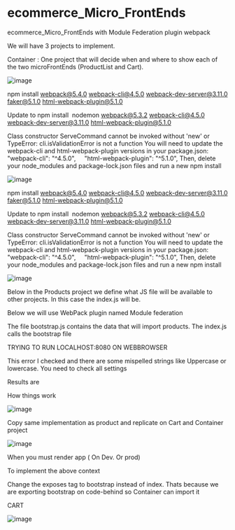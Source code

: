 # ecommerce_Micro_FrontEnds
ecommerce_Micro_FrontEnds with Module Federation plugin webpack

We will have 3 projects to implement.

Container : One project that will decide when and where to show each of the two microFrontEnds (ProductList and Cart).



![image](https://user-images.githubusercontent.com/14879580/121702158-01e47d00-caa8-11eb-88a8-1a4cd2abc3bb.png)


npm install webpack@5.4.0 webpack-cli@4.5.0 webpack-dev-server@3.11.0 faker@5.1.0 html-webpack-plugin@5.1.0 

Update to 
  npm install  nodemon webpack@5.3.2 webpack-cli@4.5.0 webpack-dev-server@3.11.0 html-webpack-plugin@5.1.0

Class constructor ServeCommand cannot be invoked without 'new'
or
TypeError: cli.isValidationError is not a function
You will need to update the webpack-cli and html-webpack-plugin versions in your package.json:
    "webpack-cli": "^4.5.0",
    "html-webpack-plugin": "^5.1.0",
Then, delete your node_modules and package-lock.json files and run a new npm install




![image](https://user-images.githubusercontent.com/14879580/121702207-0c067b80-caa8-11eb-871a-f4115c7834e8.png)

 npm install webpack@5.4.0 webpack-cli@4.5.0 webpack-dev-server@3.11.0 faker@5.1.0 html-webpack-plugin@5.1.0 

Update to 
  npm install  nodemon webpack@5.3.2 webpack-cli@4.5.0 webpack-dev-server@3.11.0 html-webpack-plugin@5.1.0

Class constructor ServeCommand cannot be invoked without 'new'
or
TypeError: cli.isValidationError is not a function
You will need to update the webpack-cli and html-webpack-plugin versions in your package.json:
    "webpack-cli": "^4.5.0",
    "html-webpack-plugin": "^5.1.0",
Then, delete your node_modules and package-lock.json files and run a new npm install




![image](https://user-images.githubusercontent.com/14879580/121702241-16287a00-caa8-11eb-8ecf-eccb4f70961d.png)




Below in the Products project we define what JS file will be available to other projects.
In this case the index.js will be.


Below we will use WebPack plugin named Module federation 












The file bootstrap.js contains the data that will import products.
The index.js calls the bootstrap file









TRYING TO RUN LOCALHOST:8080 ON WEBBROWSER

This error I checked and there are some mispelled strings like Uppercase or lowercase. You need to check all settings




Results are







How things work




![image](https://user-images.githubusercontent.com/14879580/121702327-27718680-caa8-11eb-99eb-805d82f85d3a.png)

Copy same implementation as product and replicate on Cart and Container project




![image](https://user-images.githubusercontent.com/14879580/121702281-1fb1e200-caa8-11eb-919a-958b1605bec1.png)



When you must render app ( On Dev. Or prod)



To implement the above context





Change the exposes tag to bootstrap instead of index. Thats because we are exporting bootstrap on code-behind so Container can import it




CART







![image](https://user-images.githubusercontent.com/14879580/121702384-35bfa280-caa8-11eb-9bed-660f1bcc9b94.png)


